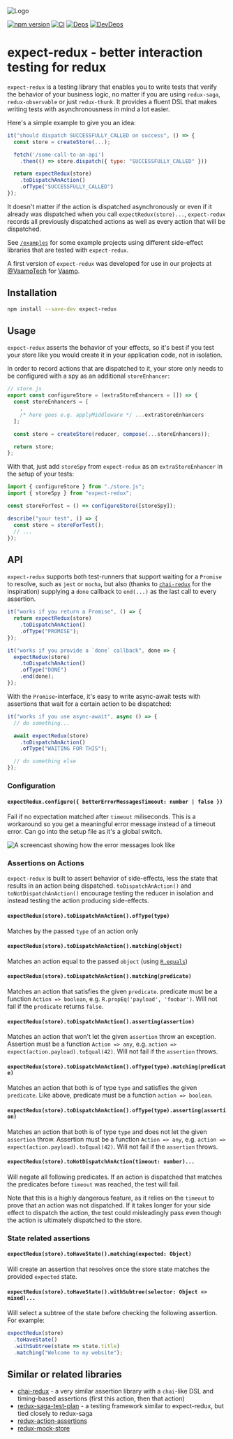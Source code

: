 ![Logo](docs/logo.svg)

[![npm version](https://badge.fury.io/js/expect-redux.svg)](https://badge.fury.io/js/expect-redux)
[![CI](https://travis-ci.org/rradczewski/expect-redux.svg)](https://travis-ci.org/rradczewski/expect-redux)
[![Deps](https://david-dm.org/rradczewski/expect-redux.svg)](https://david-dm.org/rradczewski/expect-redux) [![DevDeps](https://david-dm.org/rradczewski/expect-redux/dev-status.svg)](https://david-dm.org/rradczewski/expect-redux)

# expect-redux - better interaction testing for redux

`expect-redux` is a testing library that enables you to write tests that verify the behavior of your business logic, no matter if you are using `redux-saga`, `redux-observable` or just `redux-thunk`. It provides a fluent DSL that makes writing tests with asynchronousness in mind a lot easier.

Here's a simple example to give you an idea:

```js
it("should dispatch SUCCESSFULLY_CALLED on success", () => {
  const store = createStore(...);

  fetch('/some-call-to-an-api')
    .then(() => store.dispatch({ type: "SUCCESSFULLY_CALLED" }))

  return expectRedux(store)
    .toDispatchAnAction()
    .ofType("SUCCESSFULLY_CALLED")
});
```

It doesn't matter if the action is dispatched asynchronously or even if it already was dispatched when you call `expectRedux(store)...`, `expect-redux` records all previously dispatched actions as well as every action that will be dispatched.

See [`/examples`](examples/) for some example projects using different side-effect libraries that are tested with `expect-redux`.

A first version of `expect-redux` was developed for use in our projects at [@VaamoTech](https://twitter.com/VaamoTech) for [Vaamo](https://vaamo.de).

## Installation

```sh
npm install --save-dev expect-redux
```

## Usage

`expect-redux` asserts the behavior of your effects, so it's best if you test your store like you would create it in your application code, not in isolation.

In order to record actions that are dispatched to it, your store only needs to be configured with a spy as an additional `storeEnhancer`:

```js
// store.js
export const configureStore = (extraStoreEnhancers = []) => {
  const storeEnhancers = [
    ,
    /* here goes e.g. applyMiddleware */ ...extraStoreEnhancers
  ];

  const store = createStore(reducer, compose(...storeEnhancers));

  return store;
};
```

With that, just add `storeSpy` from `expect-redux` as an `extraStoreEnhancer` in the setup of your tests:

```js
import { configureStore } from "./store.js";
import { storeSpy } from "expect-redux";

const storeForTest = () => configureStore([storeSpy]);

describe("your test", () => {
  const store = storeForTest();
  // ...
});
```

## API

`expect-redux` supports both test-runners that support waiting for a `Promise` to resolve, such as `jest` or `mocha`, but also (thanks to [`chai-redux`](https://github.com/ScaCap/chai-redux) for the inspiration) supplying a `done` callback to `end(...)` as the last call to every assertion.

```js
it("works if you return a Promise", () => {
  return expectRedux(store)
    .toDispatchAnAction()
    .ofType("PROMISE");
});
```

```js
it("works if you provide a `done` callback", done => {
  expectRedux(store)
    .toDispatchAnAction()
    .ofType("DONE")
    .end(done);
});
```

With the `Promise`-interface, it's easy to write async-await tests with assertions that wait for a certain action to be dispatched:

```js
it("works if you use async-await", async () => {
  // do something...

  await expectRedux(store)
    .toDispatchAnAction()
    .ofType("WAITING FOR THIS");

  // do something else
});
```

### Configuration

#### `expectRedux.configure({ betterErrorMessagesTimeout: number | false })`

Fail if no expectation matched after `timeout` miliseconds. This is a workaround so you get a meaningful error message instead of a timeout error. Can go into the setup file as it's a global switch.

![A screencast showing how the error messages look like](docs/example.gif)

### Assertions on Actions

`expect-redux` is built to assert behavior of side-effects, less the state that results in an action being dispatched. `toDispatchAnAction()` and `toNotDispatchAnAction()` encourage testing the reducer in isolation and instead testing the action producing side-effects.

#### `expectRedux(store).toDispatchAnAction().ofType(type)`

Matches by the passed `type` of an action only

#### `expectRedux(store).toDispatchAnAction().matching(object)`

Matches an action equal to the passed `object` (using [`R.equals`](http://ramdajs.com/docs/#equals))

#### `expectRedux(store).toDispatchAnAction().matching(predicate)`

Matches an action that satisfies the given `predicate`. predicate must be a function `Action => boolean`, e.g. `R.propEq('payload', 'foobar')`. Will not fail if the `predicate` returns `false`.

#### `expectRedux(store).toDispatchAnAction().asserting(assertion)`

Matches an action that won't let the given `assertion` throw an exception. Assertion must be a function `Action => any`, e.g. `action => expect(action.payload).toEqual(42)`. Will not fail if the `assertion` throws.

#### `expectRedux(store).toDispatchAnAction().ofType(type).matching(predicate)`

Matches an action that both is of type `type` and satisfies the given `predicate`. Like above, predicate must be a function `action => boolean`.

#### `expectRedux(store).toDispatchAnAction().ofType(type).asserting(assertion)`

Matches an action that both is of type `type` and does not let the given `assertion` throw. Assertion must be a function `Action => any`, e.g. `action => expect(action.payload).toEqual(42)`. Will not fail if the `assertion` throws.

#### `expectRedux(store).toNotDispatchAnAction(timeout: number)...`

Will negate all following predicates. If an action is dispatched that matches the predicates before `timeout` was reached, the test will fail.

Note that this is a highly dangerous feature, as it relies on the `timeout` to prove that an action was not dispatched. If it takes longer for your side effect to dispatch the action, the test could misleadingly pass even though the action is ultimately dispatched to the store.

### State related assertions

#### `expectRedux(store).toHaveState().matching(expected: Object)`

Will create an assertion that resolves once the store state matches the provided `expected` state.

#### `expectRedux(store).toHaveState().withSubtree(selector: Object => mixed)...`

Will select a subtree of the state before checking the following assertion. For example:

```js
expectRedux(store)
  .toHaveState()
  .withSubtree(state => state.title)
  .matching("Welcome to my website");
```

## Similar or related libraries

- [chai-redux](https://github.com/ScaCap/chai-redux) - a very similar assertion library with a `chai`-like DSL and timing-based assertions (first this action, then that action)
- [redux-saga-test-plan](https://github.com/jfairbank/redux-saga-test-plan) - a testing framework similar to expect-redux, but tied closely to redux-saga
- [redux-action-assertions](https://github.com/dmitry-zaets/redux-actions-assertions)
- [redux-mock-store](https://github.com/arnaudbenard/redux-mock-store)
